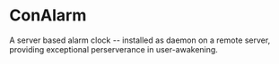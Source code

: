# ConAlarm
A server based alarm clock -- installed as daemon on a remote server, providing exceptional perserverance in user-awakening.
